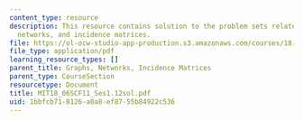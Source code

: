 ```yaml
---
content_type: resource
description: This resource contains solution to the problem sets related to graphs,
  networks, and incidence matrices.
file: https://ol-ocw-studio-app-production.s3.amazonaws.com/courses/18-06sc-linear-algebra-fall-2011/1bbfcb718126a0a8ef8755b84922c536_MIT18_06SCF11_Ses1.12sol.pdf
file_type: application/pdf
learning_resource_types: []
parent_title: Graphs, Networks, Incidence Matrices
parent_type: CourseSection
resourcetype: Document
title: MIT18_06SCF11_Ses1.12sol.pdf
uid: 1bbfcb71-8126-a0a8-ef87-55b84922c536
---
```

